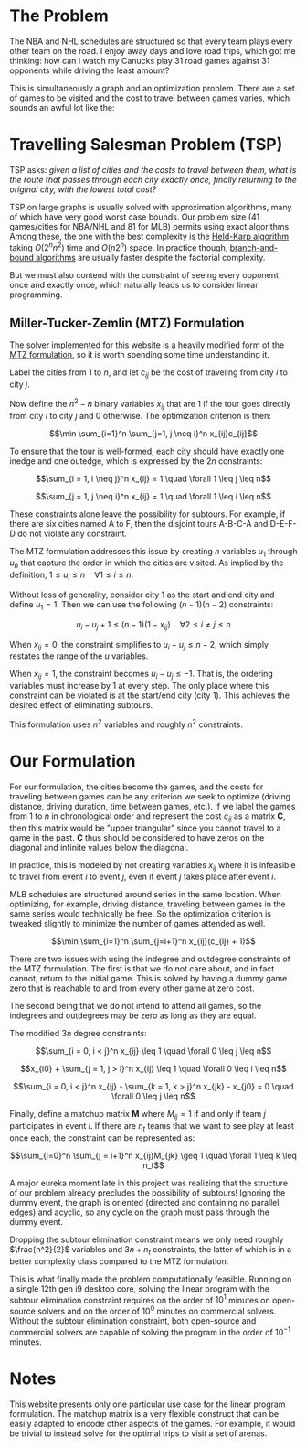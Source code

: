 # The Problem
The NBA and NHL schedules are structured so that every team plays every other team on the road. I enjoy away days and love road trips, which got me thinking: how can I watch my Canucks play 31 road games against 31 opponents while driving the least amount?

This is simultaneously a graph and an optimization problem. There are a set of games to be visited and the cost to travel between games varies, which sounds an awful lot like the:

# Travelling Salesman Problem (TSP)
TSP asks: *given a list of cities and the costs to travel between them, what is the route that passes through each city exactly once, finally returning to the original city, with the lowest total cost?*

TSP on large graphs is usually solved with approximation algorithms, many of which have very good worst case bounds. Our problem size (41 games/cities for NBA/NHL and 81 for MLB) permits using exact algorithms. Among these, the one with the best complexity is the [Held-Karp algorithm](https://en.wikipedia.org/wiki/Held%E2%80%93Karp_algorithm) taking $O(2^nn^2)$ time and $O(n2^n)$ space. In practice though, [branch-and-bound algorithms](https://en.wikipedia.org/wiki/Travelling_salesman_problem#Exact_algorithms) are usually faster despite the factorial complexity.

But we must also contend with the constraint of seeing every opponent once and exactly once, which naturally leads us to consider linear programming.

## Miller-Tucker-Zemlin (MTZ) Formulation
The solver implemented for this website is a heavily modified form of the [MTZ formulation](https://en.wikipedia.org/wiki/Travelling_salesman_problem#Miller%E2%80%93Tucker%E2%80%93Zemlin_formulation), so it is worth spending some time understanding it.

Label the cities from 1 to $n$, and let $c_{ij}$ be the cost of traveling from city $i$ to city $j$.

Now define the $n^2 - n$ binary variables $x_{ij}$ that are 1 if the tour goes directly from city $i$ to city $j$ and 0 otherwise. The optimization criterion is then:

$$\min \sum_{i=1}^n \sum_{j=1, j \neq i}^n x_{ij}c_{ij}$$

To ensure that the tour is well-formed, each city should have exactly one inedge and one outedge, which is expressed by the $2n$ constraints:

$$\sum_{i = 1, i \neq j}^n x_{ij} = 1 \quad \forall 1 \leq j \leq n$$

$$\sum_{j = 1, j \neq i}^n x_{ij} = 1 \quad \forall 1 \leq i \leq n$$

These constraints alone leave the possibility for subtours. For example, if there are six cities named A to F, then the disjoint tours A-B-C-A and D-E-F-D do not violate any constraint.

The MTZ formulation addresses this issue by creating $n$ variables $u_1$ through $u_n$ that capture the order in which the cities are visited. As implied by the definition, $1 \leq u_i \leq n \quad \forall 1 \leq i \leq n$.

Without loss of generality, consider city 1 as the start and end city and define $u_1 = 1$. Then we can use the following $(n-1)(n-2)$ constraints:

$$ u_i - u_j + 1 \leq (n-1)(1-x_{ij}) \quad \forall 2 \leq i \neq j \leq n$$

When $x_{ij} = 0$, the constraint simplifies to $u_i - u_j \leq n - 2$, which simply restates the range of the $u$ variables.

When $x_{ij} = 1$, the constraint becomes $u_i - u_j \leq -1$. That is, the ordering variables must increase by 1 at every step. The only place where this constraint can be violated is at the start/end city (city 1). This achieves the desired effect of eliminating subtours.

This formulation uses $n^2$ variables and roughly $n^2$ constraints.

# Our Formulation
For our formulation, the cities become the games, and the costs for traveling between games can be any criterion we seek to optimize (driving distance, driving duration, time between games, etc.). If we label the games from $1$ to $n$ in chronological order and represent the cost $c_{ij}$ as a matrix $\mathbf{C}$, then this matrix would be "upper triangular" since you cannot travel to a game in the past. $\mathbf{C}$ thus should be considered to have zeros on the diagonal and infinite values below the diagonal.

In practice, this is modeled by not creating variables $x_{ij}$ where it is infeasible to travel from event $i$ to event $j$, even if event $j$ takes place after event $i$.

MLB schedules are structured around series in the same location. When optimizing, for example, driving distance, traveling between games in the same series would technically be free. So the optimization criterion is tweaked slightly to minimize the number of games attended as well.

$$\min \sum_{i=1}^n \sum_{j=i+1}^n x_{ij}(c_{ij} + 1)$$

There are two issues with using the indegree and outdegree constraints of the MTZ formulation. The first is that we do not care about, and in fact cannot, return to the initial game. This is solved by having a dummy game zero that is reachable to and from every other game at zero cost.

The second being that we do not intend to attend all games, so the indegrees and outdegrees may be zero as long as they are equal.

The modified $3n$ degree constraints:

$$\sum_{i = 0, i < j}^n x_{ij} \leq 1 \quad \forall 0 \leq j \leq n$$

$$x_{i0} + \sum_{j = 1, j > i}^n x_{ij} \leq 1 \quad \forall 0 \leq i \leq n$$

$$\sum_{i = 0, i < j}^n x_{ij} - \sum_{k = 1, k > j}^n x_{jk} - x_{j0} = 0 \quad \forall 0 \leq j \leq n$$

Finally, define a matchup matrix $\mathbf{M}$ where $M_{ij} = 1$ if and only if team $j$ participates in event $i$. If there are $n_t$ teams that we want to see play at least once each, the constraint can be represented as:

$$\sum_{i=0}^n \sum_{j = i+1}^n x_{ij}M_{jk} \geq 1 \quad \forall 1 \leq k \leq n_t$$

A major eureka moment late in this project was realizing that the structure of our problem already precludes the possibility of subtours! Ignoring the dummy event, the graph is oriented (directed and containing no parallel edges) and acyclic, so any cycle on the graph must pass through the dummy event.

Dropping the subtour elimination constraint means we only need roughly $\frac{n^2}{2}$ variables and $3n + n_t$ constraints, the latter of which is in a better complexity class compared to the MTZ formulation.

This is what finally made the problem computationally feasible. Running on a single 12th gen i9 desktop core, solving the linear program with the subtour elimination constraint requires on the order of $10^1$ minutes on open-source solvers and on the order of $10^0$ minutes on commercial solvers. Without the subtour elimination constraint, both open-source and commercial solvers are capable of solving the program in the order of $10^{-1}$ minutes.

# Notes
This website presents only one particular use case for the linear program formulation. The matchup matrix is a very flexible construct that can be easily adapted to encode other aspects of the games. For example, it would be trivial to instead solve for the optimal trips to visit a set of arenas.
